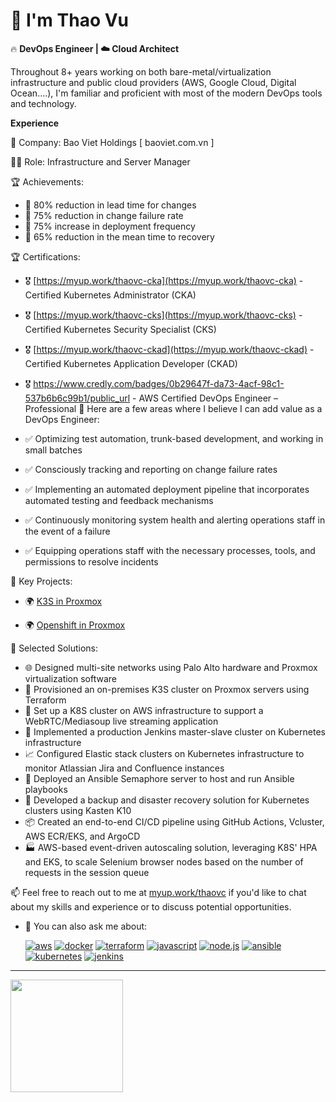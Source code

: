 # 👋 I'm Thao Vu

🔥 **DevOps Engineer | ☁️ Cloud Architect**

Throughout 8+ years working on both bare-metal/virtualization infrastructure and public cloud providers (AWS, Google Cloud, Digital Ocean....), I'm familiar and proficient with most of the modern DevOps tools and technology.

**Experience**

🏢 Company: Bao Viet Holdings [ baoviet.com.vn ]

👩‍💼 Role: Infrastructure and Server Manager

🏆 Achievements:

  - 🚀 80% reduction in lead time for changes
  - 🚀 75% reduction in change failure rate
  - 🚀 75% increase in deployment frequency
  - 🚀 65% reduction in the mean time to recovery

🏆 Certifications:

- 🎖️ [https://myup.work/thaovc-cka](https://myup.work/thaovc-cka) - Certified Kubernetes Administrator (CKA)

- 🎖️ [https://myup.work/thaovc-cks](https://myup.work/thaovc-cks) - Certified Kubernetes Security Specialist (CKS)

- 🎖️ [https://myup.work/thaovc-ckad](https://myup.work/thaovc-ckad) - Certified Kubernetes Application Developer (CKAD)

- 🎖️ https://www.credly.com/badges/0b29647f-da73-4acf-98c1-537b6b6c99b1/public_url - AWS Certified DevOps Engineer – Professional
🚀 Here are a few areas where I believe I can add value as a DevOps Engineer:

- ✅ Optimizing test automation, trunk-based development, and working in small batches

- ✅ Consciously tracking and reporting on change failure rates

- ✅ Implementing an automated deployment pipeline that incorporates automated testing and feedback mechanisms

- ✅ Continuously monitoring system health and alerting operations staff in the event of a failure

- ✅ Equipping operations staff with the necessary processes, tools, and permissions to resolve incidents

🧰 Key Projects:

- 🌍 [ K3S in Proxmox ](l.aandd.io/k3s)

- 🌍 [ Openshift in Proxmox ](l.aandd.io/openshift)

🔨 Selected Solutions:

- 🌐 Designed multi-site networks using Palo Alto hardware and Proxmox virtualization software
- 🚀 Provisioned an on-premises K3S cluster on Proxmox servers using Terraform
- 🎥 Set up a K8S cluster on AWS infrastructure to support a WebRTC/Mediasoup live streaming application
- 🔧 Implemented a production Jenkins master-slave cluster on Kubernetes infrastructure
- 📈 Configured Elastic stack clusters on Kubernetes infrastructure to monitor Atlassian Jira and Confluence instances
- 🤖 Deployed an Ansible Semaphore server to host and run Ansible playbooks
- 💾 Developed a backup and disaster recovery solution for Kubernetes clusters using Kasten K10
- 📦 Created an end-to-end CI/CD pipeline using GitHub Actions, Vcluster, AWS ECR/EKS, and ArgoCD
- 🏭 AWS-based event-driven autoscaling solution, leveraging K8S' HPA and EKS, to scale Selenium browser nodes based on the number of requests in the session queue


📫 Feel free to reach out to me at [myup.work/thaovc](myup.work/thaovc) if you'd like to chat about my skills and experience or to discuss potential opportunities.
- 💬 You can also ask me about:

  [![aws](https://img.shields.io/badge/-aws-orange?logo=amazonaws)](https://aws.amazon.com/)
  [![docker](https://img.shields.io/badge/-docker-blue?logo=docker)](https://docker.com/)
  [![terraform](https://img.shields.io/badge/-terraform-blueviolet?logo=terraform)](https://terraform.io/)
  [![javascript](https://img.shields.io/badge/-javascript-yellow?logo=javascript)](https://www.javascript.com/)
  [![node.js](https://img.shields.io/badge/-node.js-green?logo=nodedotjs)](https://www.nodejs.org/)
  [![ansible](https://img.shields.io/badge/-ansible-000000?logo=ansible)](https://www.ansible.com/)
  [![kubernetes](https://img.shields.io/badge/-kubernetes-326CE5?logo=kubernetes)](https://kubernetes.io/)
  [![jenkins](https://img.shields.io/badge/-jenkins-D24939?logo=jenkins)](https://www.jenkins.io/)

---

<div>
  <a href="https://github.com/thaobk54">
  <img height="180em" src="https://github-readme-stats.vercel.app/api/top-langs/?username=thaobk54&layout=compact&langs_count=6"/>
</div>
